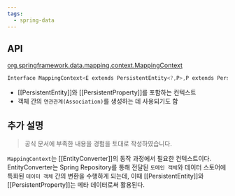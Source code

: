 ```yaml
---
tags:
  - spring-data
---
```

## API

[org.springframework.data.mapping.context.MappingContext](https://docs.spring.io/spring-data/commons/docs/current/api/org/springframework/data/mapping/context/MappingContext.html)

```java
Interface MappingContext<E extends PersistentEntity<?,P>,P extends PersistentProperty<P>>
```

- [[PersistentEntity]]와 [[PersistentProperty]]를 포함하는 컨텍스트
- 객체 간의 `연관관계(Association)`를 생성하는 데 사용되기도 함

## 추가 설명

> 공식 문서에 부족한 내용을 경험을 토대로 작성하였습니다.

`MappingContext`는 [[EntityConverter]]의 동작 과정에서 필요한 컨텍스트이다. EntityConverter는 Spring Repository를 통해 전달된 `도메인 객체`와 데이터 스토어에 특화된 `데이터 객체` 간의 변환을 수행하게 되는데, 이때 [[PersistentEntity]]와 [[PersistentProperty]]는 메타 데이터로써 활용된다.
